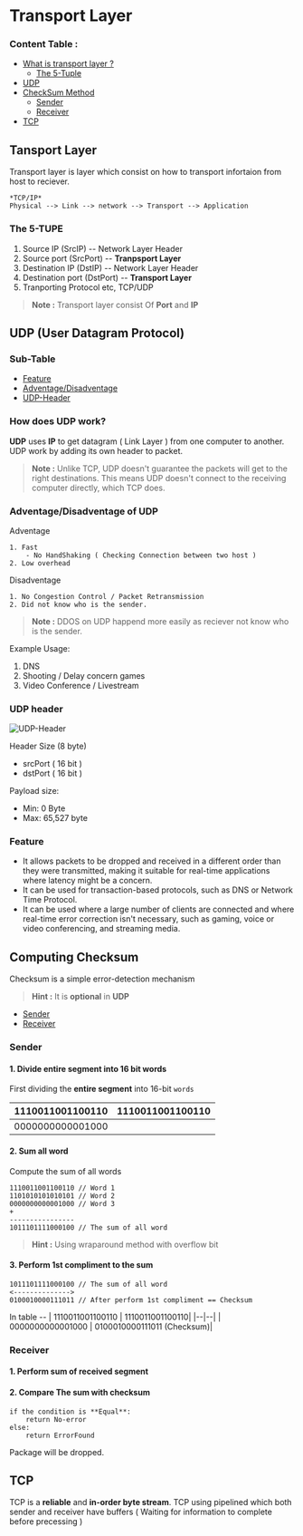 # Transport Layer
### Content Table :
- [What is transport layer ?](#Whatis)
	- [The 5-Tuple](#5-Tuple)
- [UDP](#UDP)
- [CheckSum Method](#Checksum)
	- [Sender](#Sender)
	- [Receiver](#Receiver)
- [TCP](#TCP)

## <a name="Whatis"></a>  Tansport Layer
Transport layer is layer which consist on how to transport infortaion from host to reciever.

```
*TCP/IP*
Physical --> Link --> network --> Transport --> Application
```

### <a name="5-Tuple"></a>The 5-TUPE
1. Source IP (SrcIP)  -- Network Layer Header
2. Source port (SrcPort) -- **Tranpsport Layer**
3. Destination IP (DstIP) -- Network Layer Header
4. Destination port (DstPort) -- **Transport Layer** 
5. Tranporting Protocol etc, TCP/UDP

> **Note :** Transport layer consist Of **Port** and **IP** 

##  <a name="UDP"></a>UDP (User Datagram Protocol)
### Sub-Table
- [Feature](#UDP-feature)
- [Adventage/Disadventage](#UDP-DA)
- [UDP-Header](#UDP-Header)

### How does UDP work?
**UDP** uses **IP** to get datagram ( Link Layer ) from one computer to another. UDP work by adding its own header to packet.

> **Note :** Unlike TCP, UDP doesn't guarantee the packets will get to the right destinations. This means UDP doesn't connect to the receiving computer directly, which TCP does.

### <a name="UDP-DA"></a> Adventage/Disadventage of UDP

Adventage
```
1. Fast
	- No HandShaking ( Checking Connection between two host )
2. Low overhead
```

Disadventage
```
1. No Congestion Control / Packet Retransmission
2. Did not know who is the sender. 
```

>**Note :** DDOS on UDP happend more easily as reciever not know who is the sender.

Example Usage:
 1. DNS
 2. Shooting / Delay concern games
 3. Video Conference / Livestream

### <a name="UDP-Header"></a> UDP header 
![UDP-Header](https://www.imperva.com/learn/wp-content/uploads/sites/13/2019/01/UDP-packet-1024x375.jpg)

Header Size (8 byte)
- srcPort ( 16 bit )
- dstPort ( 16 bit )

Payload size:

- Min: 0 Byte
- Max: 65,527 byte

### <a name="UDP-feature"></a>Feature

-   It allows packets to be dropped and received in a different order than they were transmitted, making it suitable for real-time applications where latency might be a concern.
-   It can be used for transaction-based protocols, such as DNS or Network Time Protocol.
-   It can be used where a large number of clients are connected and where real-time error correction isn't necessary, such as gaming, voice or video conferencing, and streaming media.

## <a name="Checksum"></a>Computing Checksum

Checksum is a simple error-detection mechanism
>**Hint :**  It is **optional** in **UDP**
- [Sender](#Sender)
- [Receiver](#Receiver)
### <a name="Sender"></a> Sender

#### 1. Divide entire segment into 16 bit words
First dividing the **entire segment** into 16-bit `words`

| 1110011001100110 |  1110011001100110|
|--|--|
| 0000000000001000 |  |

#### 2. Sum all word
Compute the sum of all words

```
1110011001100110 // Word 1
1101010101010101 // Word 2
0000000000001000 // Word 3
+
----------------
1011101111000100 // The sum of all word
```
>**Hint :** Using wraparound method with overflow bit

#### 3. Perform 1st compliment to the sum
```
1011101111000100 // The sum of all word
<-------------->
0100010000111011 // After perform 1st compliment == Checksum
```
In table --
| 1110011001100110 |  1110011001100110|
|--|--|
| 0000000000001000 | 0100010000111011 (Checksum)|
### <a name="Receiver"></a>Receiver

#### 1. Perform sum of received segment

#### 2. Compare The sum with checksum
```
if the condition is **Equal**:
	return No-error
else:
	return ErrorFound
```

Package will be dropped.

## <a name="TCP"></a>  TCP
TCP is a **reliable** and **in-order byte stream**. TCP using pipelined which both sender and receiver have buffers ( Waiting for information to complete before precessing )



